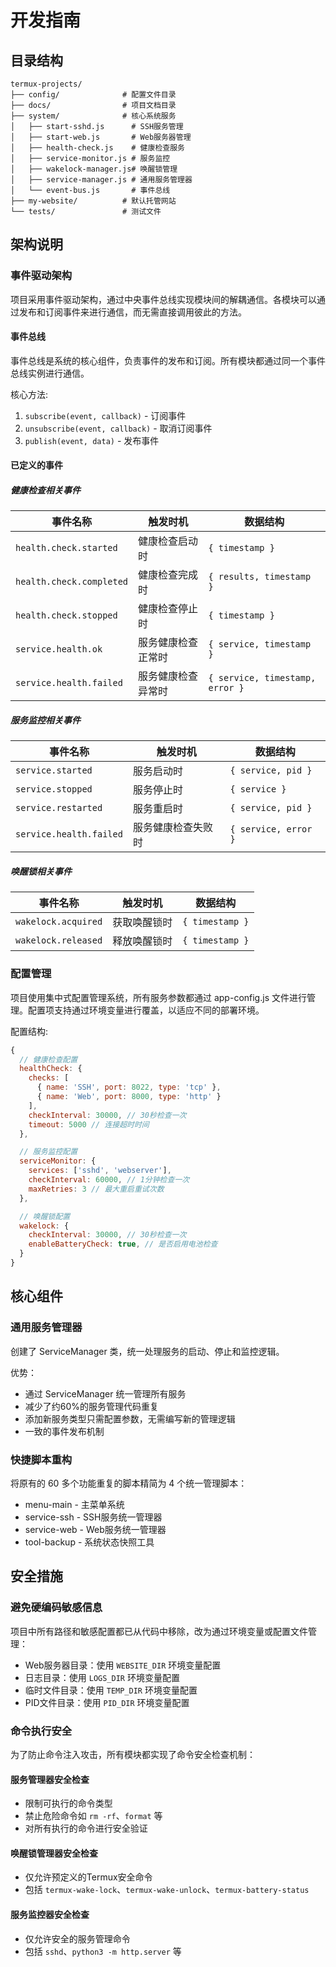 # 开发指南

## 目录结构

```
termux-projects/
├── config/              # 配置文件目录
├── docs/                # 项目文档目录
├── system/              # 核心系统服务
│   ├── start-sshd.js      # SSH服务管理
│   ├── start-web.js       # Web服务器管理
│   ├── health-check.js    # 健康检查服务
│   ├── service-monitor.js # 服务监控
│   ├── wakelock-manager.js# 唤醒锁管理
│   ├── service-manager.js # 通用服务管理器
│   └── event-bus.js       # 事件总线
├── my-website/          # 默认托管网站
└── tests/               # 测试文件
```

## 架构说明

### 事件驱动架构

项目采用事件驱动架构，通过中央事件总线实现模块间的解耦通信。各模块可以通过发布和订阅事件来进行通信，而无需直接调用彼此的方法。

#### 事件总线

事件总线是系统的核心组件，负责事件的发布和订阅。所有模块都通过同一个事件总线实例进行通信。

核心方法:
1. `subscribe(event, callback)` - 订阅事件
2. `unsubscribe(event, callback)` - 取消订阅事件
3. `publish(event, data)` - 发布事件

#### 已定义的事件

##### 健康检查相关事件

| 事件名称 | 触发时机 | 数据结构 |
|---------|---------|---------|
| `health.check.started` | 健康检查启动时 | `{ timestamp }` |
| `health.check.completed` | 健康检查完成时 | `{ results, timestamp }` |
| `health.check.stopped` | 健康检查停止时 | `{ timestamp }` |
| `service.health.ok` | 服务健康检查正常时 | `{ service, timestamp }` |
| `service.health.failed` | 服务健康检查异常时 | `{ service, timestamp, error }` |

##### 服务监控相关事件

| 事件名称 | 触发时机 | 数据结构 |
|---------|---------|---------|
| `service.started` | 服务启动时 | `{ service, pid }` |
| `service.stopped` | 服务停止时 | `{ service }` |
| `service.restarted` | 服务重启时 | `{ service, pid }` |
| `service.health.failed` | 服务健康检查失败时 | `{ service, error }` |

##### 唤醒锁相关事件

| 事件名称 | 触发时机 | 数据结构 |
|---------|---------|---------|
| `wakelock.acquired` | 获取唤醒锁时 | `{ timestamp }` |
| `wakelock.released` | 释放唤醒锁时 | `{ timestamp }` |

### 配置管理

项目使用集中式配置管理系统，所有服务参数都通过 app-config.js 文件进行管理。配置项支持通过环境变量进行覆盖，以适应不同的部署环境。

配置结构:
```javascript
{
  // 健康检查配置
  healthCheck: {
    checks: [
      { name: 'SSH', port: 8022, type: 'tcp' },
      { name: 'Web', port: 8000, type: 'http' }
    ],
    checkInterval: 30000, // 30秒检查一次
    timeout: 5000 // 连接超时时间
  },

  // 服务监控配置
  serviceMonitor: {
    services: ['sshd', 'webserver'],
    checkInterval: 60000, // 1分钟检查一次
    maxRetries: 3 // 最大重启重试次数
  },

  // 唤醒锁配置
  wakelock: {
    checkInterval: 30000, // 30秒检查一次
    enableBatteryCheck: true, // 是否启用电池检查
  }
}
```

## 核心组件

### 通用服务管理器

创建了 ServiceManager 类，统一处理服务的启动、停止和监控逻辑。

优势：
- 通过 ServiceManager 统一管理所有服务
- 减少了约60%的服务管理代码重复
- 添加新服务类型只需配置参数，无需编写新的管理逻辑
- 一致的事件发布机制

### 快捷脚本重构

将原有的 60 多个功能重复的脚本精简为 4 个统一管理脚本：
- menu-main - 主菜单系统
- service-ssh - SSH服务统一管理器
- service-web - Web服务统一管理器
- tool-backup - 系统状态快照工具

## 安全措施

### 避免硬编码敏感信息

项目中所有路径和敏感配置都已从代码中移除，改为通过环境变量或配置文件管理：

- Web服务器目录：使用 `WEBSITE_DIR` 环境变量配置
- 日志目录：使用 `LOGS_DIR` 环境变量配置
- 临时文件目录：使用 `TEMP_DIR` 环境变量配置
- PID文件目录：使用 `PID_DIR` 环境变量配置

### 命令执行安全

为了防止命令注入攻击，所有模块都实现了命令安全检查机制：

#### 服务管理器安全检查
- 限制可执行的命令类型
- 禁止危险命令如 `rm -rf`、`format` 等
- 对所有执行的命令进行安全验证

#### 唤醒锁管理器安全检查
- 仅允许预定义的Termux安全命令
- 包括 `termux-wake-lock`、`termux-wake-unlock`、`termux-battery-status`

#### 服务监控器安全检查
- 仅允许安全的服务管理命令
- 包括 `sshd`、`python3 -m http.server` 等